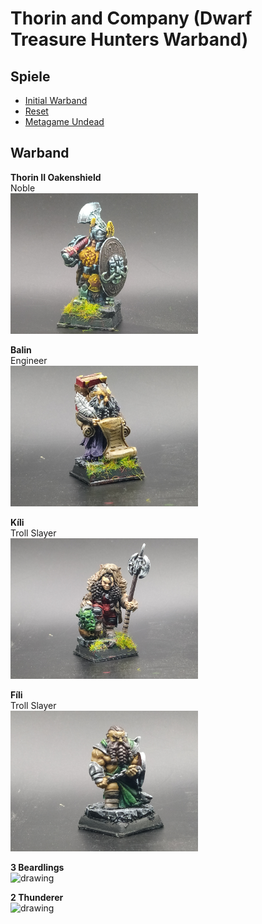 # Thorin and Company (Dwarf Treasure Hunters Warband)  
## Spiele 
 - [Initial Warband](Campaign_Log.md#initial-warband)
 - [Reset](Campaign_Log.md#310722-das-massaker-am-ost-tor)
 - [Metagame Undead](Campaign_Log.md#metagame-undead)


## Warband
**Thorin II Oakenshield**  
Noble  
<img src="Pics/Noble.jpg" alt="drawing" width="300"/>

**Balin**  
Engineer  
<img src="Pics/Engineer.jpg" alt="drawing" width="300"/>

**Kíli**  
Troll Slayer  
<img src="Pics/Slayer1.jpg" alt="drawing" width="300"/>

**Fíli**  
Troll Slayer  
<img src="Pics/Slayer2.jpg" alt="drawing" width="300"/>

**3 Beardlings**  
<img src="Pics/Beardlings.jpg" alt="drawing" width="300"/>

**2 Thunderer**  
<img src="Pics/Thunderer1.jpg" alt="drawing" width="300"/>
